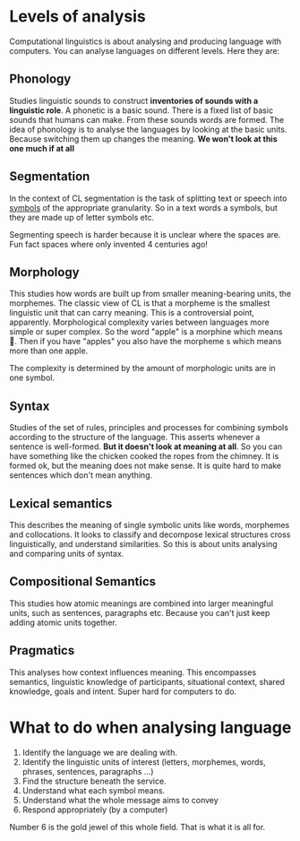# Levels of analysis
Computational linguistics is about analysing and producing language with computers. You can analyse languages on different levels. Here they are:

## Phonology
Studies linguistic sounds to construct **inventories of sounds with a linguistic role**. A phonetic is a basic sound. There is a fixed list of basic sounds that humans can make. From these sounds words are formed. The idea of phonology is to analyse the languages by looking at the basic units. Because switching them up changes the meaning. **We won't look at this one much if at all**

## Segmentation
In the context of CL segmentation is the task of splitting text or speech into [symbols](Symbol.md) of the appropriate granularity. So in a text words a symbols, but they are made up of letter symbols etc. 

Segmenting speech is harder because it is unclear where the spaces are. Fun fact spaces where only invented 4 centuries ago!

## Morphology 
This studies how words are built up from smaller meaning-bearing units, the morphemes. The classic view of CL is that a morpheme is the smallest linguistic unit that can carry meaning. This is a controversial point, apparently. Morphological complexity varies between languages more simple or super complex. So the word "apple" is a morphine which means 🍎. Then if you have "apples" you also have the morpheme s which means more than one apple. 

The complexity is determined by the amount of morphologic units are in one symbol. 

## Syntax
Studies of the set of rules, principles and processes for combining symbols according to the structure of the language. This asserts whenever a sentence is well-formed. **But it doesn't look at meaning at all**. So you can have something like the chicken cooked the ropes from the chimney. It is formed ok, but the meaning does not make sense. It is quite hard to make sentences which don't mean anything. 

## Lexical semantics 
This describes the meaning of single symbolic units like words, morphemes and collocations. It looks to classify and decompose lexical structures cross linguistically, and understand similarities. So this is about units analysing and comparing units of syntax. 

## Compositional Semantics
This studies how atomic meanings are combined into larger meaningful units, such as sentences, paragraphs etc. Because you can't just keep adding atomic units together. 

## Pragmatics
This analyses how context influences meaning. This encompasses semantics, linguistic knowledge of participants, situational context, shared knowledge, goals and intent. Super hard for computers to do. 

# What to do when analysing language 
1. Identify the language we are dealing with.
2. Identify the linguistic units of interest (letters, morphemes, words, phrases, sentences, paragraphs ...)
3. Find the structure beneath the service.
4. Understand what each symbol means.
5. Understand what the whole message aims to convey
6. Respond appropriately (by a computer) 

Number 6 is the gold jewel of this whole field. That is what it is all for. 